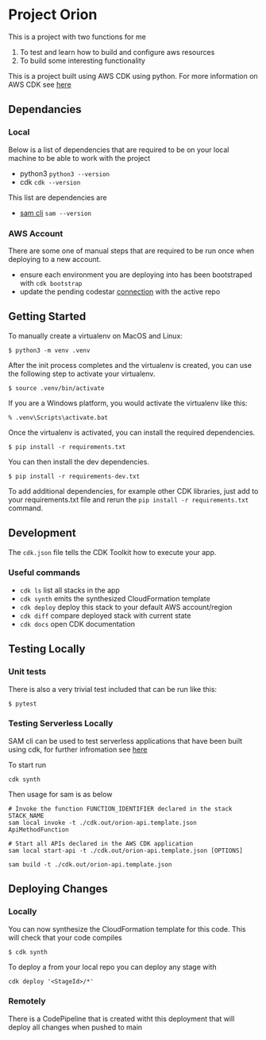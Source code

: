 
# Project Orion

This is a project with two functions for me

1. To test and learn how to build and configure aws resources
2. To build some interesting functionality

This is a project built using AWS CDK using python. For more information on AWS CDK see [here](https://docs.aws.amazon.com/cdk/v2/guide/home.html) 

## Dependancies

### Local

Below is a list of dependencies that are required to be on your local machine to be able to work with the project

- python3 `python3 --version`
- cdk `cdk --version`

This list are dependencies are 

- [sam cli](https://docs.aws.amazon.com/serverless-application-model/latest/developerguide/install-sam-cli.html) `sam --version`

### AWS Account

There are some one of manual steps that are required to be run once when deploying to a new account.

- ensure each environment you are deploying into has been bootstraped with `cdk bootstrap`
- update the pending codestar [connection](https://docs.aws.amazon.com/dtconsole/latest/userguide/welcome-connections.html) with the active repo 


## Getting Started
To manually create a virtualenv on MacOS and Linux:

```
$ python3 -m venv .venv
```

After the init process completes and the virtualenv is created, you can use the following
step to activate your virtualenv.

```
$ source .venv/bin/activate
```

If you are a Windows platform, you would activate the virtualenv like this:

```
% .venv\Scripts\activate.bat
```

Once the virtualenv is activated, you can install the required dependencies.

```
$ pip install -r requirements.txt
```

You can then install the dev dependencies.
```
$ pip install -r requirements-dev.txt
```


To add additional dependencies, for example other CDK libraries, just add to
your requirements.txt file and rerun the `pip install -r requirements.txt`
command.



## Development

The `cdk.json` file tells the CDK Toolkit how to execute your app.

### Useful commands

 * `cdk ls`          list all stacks in the app
 * `cdk synth`       emits the synthesized CloudFormation template
 * `cdk deploy`      deploy this stack to your default AWS account/region
 * `cdk diff`        compare deployed stack with current state
 * `cdk docs`        open CDK documentation

## Testing Locally



### Unit tests
There is also a very trivial test included that can be run like this:

```
$ pytest
```

### Testing Serverless Locally

SAM cli can be used to test serverless applications that have been built using cdk, for further infromation see [here](https://docs.aws.amazon.com/serverless-application-model/latest/developerguide/serverless-cdk-testing.html)


To start run
```
cdk synth
```

Then usage for sam is as below 
```
# Invoke the function FUNCTION_IDENTIFIER declared in the stack STACK_NAME
sam local invoke -t ./cdk.out/orion-api.template.json ApiMethodFunction

# Start all APIs declared in the AWS CDK application
sam local start-api -t ./cdk.out/orion-api.template.json [OPTIONS]
```

```
sam build -t ./cdk.out/orion-api.template.json
```

## Deploying Changes
### Locally
You can now synthesize the CloudFormation template for this code. This will check that your code compiles

```
$ cdk synth
```

To deploy a from your local repo you can deploy any stage with
```
cdk deploy '<StageId>/*'
```

### Remotely
There is a CodePipeline that is created witht this deployment that will deploy all changes when pushed to main




